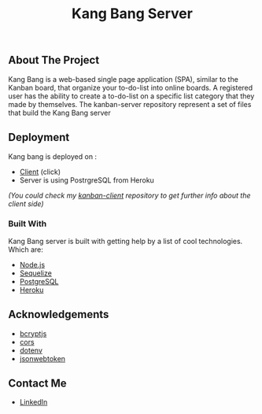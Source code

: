 <h1 align="center">Kang Bang Server</h1><br>

## About The Project

Kang Bang is a web-based single page application (SPA), similar to the Kanban board, that organize your to-do-list into online boards. A registered user has the ability to create a to-do-list on a specific list category that they made by themselves. The kanban-server repository represent a set of files that build the Kang Bang server


## Deployment 

Kang bang is deployed on :
* [Client](https://kang-bang.web.app/) (click)
* Server is using PostrgreSQL from Heroku

*(You could check my [kanban-client](https://github.com/gianRVN/kanban-client) repository to get further info about the client side)*

### Built With

Kang Bang server is built with getting help by a list of cool technologies. Which are: 
* [Node.js](https://nodejs.org/en/)
* [Sequelize](https://sequelize.org/)
* [PostgreSQL](https://www.postgresql.org/)
* [Heroku](https://heroku.com/)


## Acknowledgements
* [bcryptjs](https://www.npmjs.com/package/bcryptjs)
* [cors](https://www.npmjs.com/package/cors)
* [dotenv](https://www.npmjs.com/package/dotenv)
* [jsonwebtoken](https://www.npmjs.com/package/jsonwebtoken)


## Contact Me
* [LinkedIn](https://www.linkedin.com/in/gianmarvin/)
